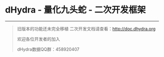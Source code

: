 # dHydra - 量化九头蛇 - 二次开发框架

---



> [2016.4.11]: 框架代码刚重构，新浪level2的数据可以正常使用
> 旧版本的功能还未完全移植
> 二次开发文档请查看：http://doc.dhydra.org
> 
> 欢迎各位开发者的加入
>
> dHydra数据QQ群：458920407